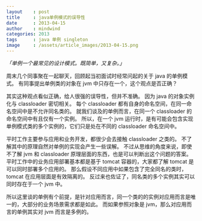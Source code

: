 ```yaml
---
layout    : post
title     : java单例模式的误导性
date      : 2013-04-15
author    : mindwind
categories: 2013
tags      : java 单例 singleton
image     : /assets/article_images/2013-04-15.png
---
```



_「单例一个最常见的设计模式。既简单，又复杂。」_


周末几个同事聚在一起聊天，回顾起当初面试时经常问起的关于 java 的单例模式。
有同事提出单例类的对象在 jvm 中只存在一个，这个观点是否正确？

其实这种观点看似正确，给人很强的误导性，但并不准确。
因为 java 的对象实例化与 classloader 密切相关。
每个 classloader 都有自身的命名空间，在同一命名空间中是不允许同名类的。
就我们谈及的单例而言，在同一个 classloader 的命名空间中有且仅有一个实例。
所以，在一个 jvm 运行时，是有可能会包含实现单例模式类的多个实例的，它们只是处在不同的 classloader 命名空间中。

平时工作主要参与应用和业务开发，都很少会去接触 classloader 之类的。
不了解其中的原理自然对单例的实现会产生一些误解。
不过从思维的角度来说，即使不了解 jvm 和 classloader 原理层面的东西，也是可以判断出这个问题的答案。
平时工作中的业务应用部署基本都是基于 tomcat 容器的，大家都了解 tomcat 是可以同时部署多个应用的。
那么假设不同应用中如果包含了完全同名的类时，tomcat 在应用层面是有效隔离的。
反过来也佐证了，同名类的多个实例其实可以同时存在于一个 jvm 中。

所以这里谈的单例有个前提，是针对应用而言，同一个类的的实例对应用而言是唯一的，大部分的业务场景需求都是如此。
而如果参照对象是 jvm，那么对应用而言的单例其实对 jvm 而言是多例的。
